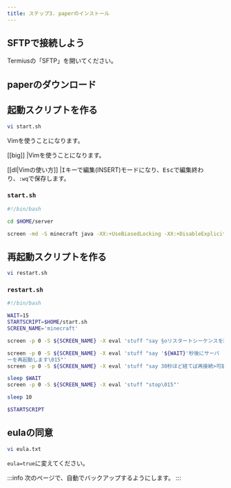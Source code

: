 ```yaml
---
title: ステップ3. paperのインストール
---
```


## SFTPで接続しよう

Termiusの「SFTP」を開いてください。

## paperのダウンロード



## 起動スクリプトを作る

```bash
vi start.sh
```

Vimを使うことになります。

[[big]]
|Vimを使うことになります。

[[dl|Vimの使い方]]
|<kbd>I</kbd>キーで編集(INSERT)モードになり、<kbd>Esc</kbd>で編集終わり、`:wq`で保存します。

### `start.sh`

```bash
#!/bin/bash

cd $HOME/server

screen -md -S minecraft java -XX:+UseBiasedLocking -XX:+DisableExplicitGC -XX:+UseTLAB -Xms2G -Xmx4G -XX:TargetSurvivorRatio=90 -XX:SurvivorRatio=8 -XX:MaxTenuringThreshold=4 -XX:-UseParallelGC -XX:ParallelGCThreads=2 -XX:ConcGCThreads=2 -jar paper.jar nogui

```

## 再起動スクリプトを作る

```bash
vi restart.sh
```

### `restart.sh`

```bash
#!/bin/bash

WAIT=15
STARTSCRIPT=$HOME/start.sh
SCREEN_NAME='minecraft'

screen -p 0 -S ${SCREEN_NAME} -X eval 'stuff "say §oリスタートシーケンスを開始...\015"'

screen -p 0 -S ${SCREEN_NAME} -X eval 'stuff "say '${WAIT}'秒後にサーバ
ーを再起動します\015"'
screen -p 0 -S ${SCREEN_NAME} -X eval 'stuff "say 30秒ほど経てば再接続>可能になるので、しばらくお待ち下さい\015"'

sleep $WAIT
screen -p 0 -S ${SCREEN_NAME} -X eval 'stuff "stop\015"'

sleep 10

$STARTSCRIPT

```

## eulaの同意

```bash
vi eula.txt
```

`eula=true`に変えてください。

:::info
次のページで、自動でバックアップするようにします。
:::
